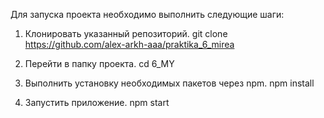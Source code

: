 Для запуска проекта необходимо выполнить следующие шаги:

1. Клонировать указанный репозиторий.
   git clone https://github.com/alex-arkh-aaa/praktika_6_mirea

2. Перейти в папку проекта.
   cd 6_MY

3. Выполнить установку необходимых пакетов через npm.
   npm install

4. Запустить приложение.
   npm start
